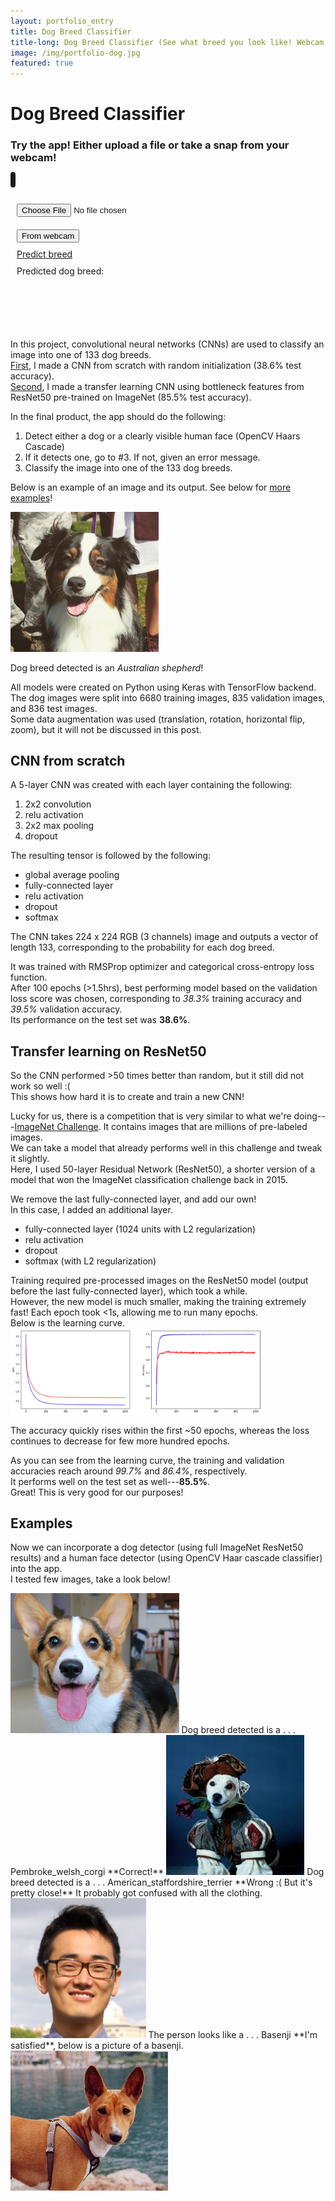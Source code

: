 ```yaml
---
layout: portfolio_entry
title: Dog Breed Classifier
title-long: Dog Breed Classifier (See what breed you look like! Webcam supported)
image: /img/portfolio-dog.jpg
featured: true
---
```


# Dog Breed Classifier

### Try the app! Either upload a file or take a snap from your webcam!
<div class="app center-block row">
    <div class="canvas col-sm-8">
        <canvas class="center-block" id="canvas" width="256" height="256" style="border:4px solid; border-radius: 5px; margin-top: 10px;"></canvas>
    </div>
    <div class="apptext col-sm-4">
        <div>
            <input type="file" value="Pick a file" accept="image/*" id="input_file" style="margin: 10px; margin-top: 30px;" class="btn btn-default" style="display: inline-block;">
        </div>
        <div>
            <video style="display: none; visibility: hidden" id="video"></video>
            <button type="button" class="btn btn-default" id="webcam" style="margin: 10px;">From webcam</button>
        </div>
        <div class="">
            <a href="#" id="submit" class="btn btn-default" style="margin: 10px;"><span style=""> Predict breed </span></a>
        </div>
        <div class="" style="margin: 10px; margin-bottom: 100px;">
            Predicted dog breed: <strong><span id="result"></span></strong>
        </div>
    </div>
</div>

In this project, convolutional neural networks (CNNs) are used to classify an image into one of 133 dog breeds.  
[First](#cnn-from-scratch), I made a CNN from scratch with random initialization (38.6% test accuracy).  
[Second](#transfer-learning-on-resnet50), I made a transfer learning CNN using bottleneck features from ResNet50 pre-trained on ImageNet (85.5% test accuracy).  

In the final product, the app should do the following:  
1. Detect either a dog or a clearly visible human face (OpenCV Haars Cascade)  
2. If it detects one, go to #3.  If not, given an error message.  
3. Classify the image into one of the 133 dog breeds.

Below is an example of an image and its output. See below for [more examples](#examples)!

<img src="/img/dogbreedclassifier/Brownie.jpg" height="224" title="This is an Australian Shepherd we adore named Brownie!">

Dog breed detected is an *Australian shepherd*!

All models were created on Python using Keras with TensorFlow backend.
The dog images were split into 6680 training images, 835 validation images, and 836 test images.  
Some data augmentation was used (translation, rotation, horizontal flip, zoom), but it will not be discussed in this post.


## CNN from scratch

A 5-layer CNN was created with each layer containing the following:  
1. 2x2 convolution  
2. relu activation  
3. 2x2 max pooling  
4. dropout

The resulting tensor is followed by the following:  
- global average pooling  
- fully-connected layer  
- relu activation  
- dropout  
- softmax  

The CNN takes 224 x 224 RGB (3 channels) image and outputs a vector of length 133, corresponding to the probability for each dog breed.

It was trained with RMSProp optimizer and categorical cross-entropy loss function.  
After 100 epochs (>1.5hrs), best performing model based on the validation loss score was chosen, corresponding to *38.3%* training accuracy and *39.5%* validation accuracy.  
Its performance on the test set was **38.6%**.


## Transfer learning on ResNet50  
So the CNN performed >50 times better than random, but it still did not work so well :(  
This shows how hard it is to create and train a new CNN!

Lucky for us, there is a competition that is very similar to what we're doing---[ImageNet Challenge](http://www.image-net.org/). It contains images that are millions of pre-labeled images.  
We can take a model that already performs well in this challenge and tweak it slightly.  
Here, I used 50-layer Residual Network (ResNet50), a shorter version of a model that won the ImageNet classification challenge back in 2015.

We remove the last fully-connected layer, and add our own!  
In this case, I added an additional layer.  
- fully-connected layer (1024 units with L2 regularization)  
- relu activation  
- dropout  
- softmax (with L2 regularization)  

Training required pre-processed images on the ResNet50 model (output before the last fully-connected layer), which took a while.  
However, the new model is much smaller, making the training extremely fast! Each epoch took <1s, allowing me to run many epochs.  
Below is the learning curve.  
<img src="/img/dogbreedclassifier/resnet50_learning_curve.png" style="max-width: 80%" title="Learning curve with ResNet50 transfer learning">

The accuracy quickly rises within the first ~50 epochs, whereas the loss continues to decrease for few more hundred epochs.

As you can see from the learning curve, the training and validation accuracies reach around *99.7%* and *86.4%*, respectively.  
It performs well on the test set as well---**85.5%**.  
Great! This is very good for our purposes!

## Examples
Now we can incorporate a dog detector (using full ImageNet ResNet50 results) and a human face detector (using OpenCV Haar cascade classifier) into the app.  
I tested few images, take a look below!

<img src="/img/dogbreedclassifier/Gatsby.jpg" height="224" title="This is another dog we adore named Gatsby! He's a Welsh Pembroke Corgi.">  
Dog breed detected is a . . . Pembroke_welsh_corgi  
**Correct!**

<img src="/img/dogbreedclassifier/Wishbone.jpg" height="224" title="If you don't know this dog, you're too young! Wishbone! He's a Jack Russel Terrier.">  
Dog breed detected is a . . . American_staffordshire_terrier  
**Wrong :( But it's pretty close!** It probably got confused with all the clothing.

<img src="/img/dogbreedclassifier/Adrian.jpg" height="224" title="This is me. Not a dog.">  
The person looks like a . . . Basenji  
**I'm satisfied**, below is a picture of a basenji.  
<img src="/img/dogbreedclassifier/Basenji.jpg" height="224" title="This is a Basenji!">

<script type="text/javascript">
    window.onload = function(){
        $("#submit").click(function(){
            var canvasObj = document.getElementById("canvas");
            var image = canvasObj.toDataURL();

            $("#result").text("...thinking... (this might take some time...)");
            $.ajax({
                type: "POST",
                url: "https://apps.adrianyi.com/predict_dog_breed",
                data: image,
                success: function(data){
                    $("#result").text(data.result);
                },
                error: function(jqxhr, textStatus, error){
                    $("#result").text('Oh no! Error occurred :[ Try again in a minute or see console for error.');
                    console.log(jqxhr.responseJSON);
                }
            });
        });
    }
</script>
<script src="/js/dogbreed/dogbreed.js" charset="utf-8"></script>
